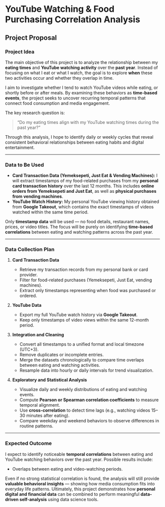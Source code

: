 # YouTube Watching & Food Purchasing Correlation Analysis

## Project Proposal

### Project Idea
The main objective of this project is to analyze the relationship between my **eating times** and **YouTube watching activity** over the **past year**.
Instead of focusing on what I eat or what I watch, the goal is to explore **when** these two activities occur and whether they overlap in time.

I aim to investigate whether I tend to watch YouTube videos while eating, or shortly before or after meals. By examining these behaviors as **time-based events**, the project seeks to uncover recurring temporal patterns that connect food consumption and media engagement.

The key research question is:
> “Do my eating times align with my YouTube watching times during the past year?”

Through this analysis, I hope to identify daily or weekly cycles that reveal consistent behavioral relationships between eating habits and digital entertainment.

---

### Data to Be Used
- **Card Transaction Data (Yemeksepeti, Just Eat & Vending Machines):**
  I will extract timestamps of my food-related purchases from my **personal card transaction history** over the last 12 months.
  This includes **online orders from Yemeksepeti and Just Eat**, as well as **physical purchases from vending machines**.
- **YouTube Watch History:**
  My personal YouTube viewing history obtained from **Google Takeout**, which contains the exact timestamps of videos watched within the same time period.

Only **timestamp data** will be used — no food details, restaurant names, prices, or video titles.
The focus will be purely on identifying **time-based correlations** between eating and watching patterns across the past year.

---

### Data Collection Plan
1. **Card Transaction Data**
   - Retrieve my transaction records from my personal bank or card provider.
   - Filter for food-related purchases (Yemeksepeti, Just Eat, vending machines).
   - Extract only timestamps representing when food was purchased or ordered.

2. **YouTube Data**
   - Export my full YouTube watch history via **Google Takeout**.
   - Keep only timestamps of video views within the same 12-month period.

3. **Integration and Cleaning**
   - Convert all timestamps to a unified format and local timezone (UTC+3).
   - Remove duplicates or incomplete entries.
   - Merge the datasets chronologically to compare time overlaps between eating and watching activities.
   - Resample data into hourly or daily intervals for trend visualization.

4. **Exploratory and Statistical Analysis**
   - Visualize daily and weekly distributions of eating and watching events.
   - Compute **Pearson or Spearman correlation coefficients** to measure temporal alignment.
   - Use **cross-correlation** to detect time lags (e.g., watching videos 15–30 minutes after eating).
   - Compare weekday and weekend behaviors to observe differences in routine patterns.

---

### Expected Outcome
I expect to identify noticeable **temporal correlations** between eating and YouTube watching behaviors over the past year. Possible results include:
- Overlaps between eating and video-watching periods.

Even if no strong statistical correlation is found, the analysis will still provide **valuable behavioral insights** — showing how media consumption fits into everyday life patterns.
Ultimately, this project demonstrates how **personal digital and financial data** can be combined to perform meaningful **data-driven self-analysis** using data science tools.
